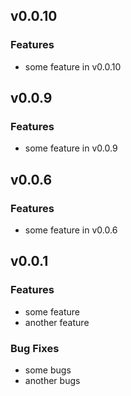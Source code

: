 ## v0.0.10

### Features

- some feature in v0.0.10

## v0.0.9

### Features

- some feature in v0.0.9


## v0.0.6

### Features

- some feature in v0.0.6

## v0.0.1

### Features

- some feature
- another feature

### Bug Fixes

- some bugs
- another bugs
